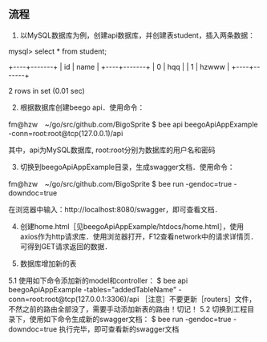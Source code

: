 ## 流程

1. 以MySQL数据库为例，创建api数据库，并创建表student，插入两条数据：

mysql> select * from student;

+----+-------+
| id | name  |
+----+-------+
|  0 | hqq   |
|  1 | hzwww |
+----+-------+

2 rows in set (0.01 sec)


2. 根据数据库创建beego api．使用命令：

fm@hzw　~/go/src/github.com/BigoSprite $ bee api beegoApiAppExample -conn=root:root@tcp\(127.0.0.1\)/api

其中，api为MySQL数据库, root:root分别为数据库的用户名和密码


3. 切换到beegoApiAppExample目录，生成swagger文档．使用命令：

fm@hzw　~/go/src/github.com/BigoSprite $ bee run -gendoc=true -downdoc=true

在浏览器中输入：http://localhost:8080/swagger，即可查看文档．

4. 创建home.html［见beegoApiAppExample/htdocs/home.html］，使用axios作为http请求库．使用浏览器打开，F12查看network中的请求详情页．可得到GET请求返回的数据．

5. 数据库增加新的表

5.1 使用如下命令添加新的model和controller：
	$ bee api beegoApiAppExample -tables="addedTableName" -conn=root:root@tcp\(127.0.0.1:3306\)/api
	［注意］不要更新［routers］文件，不然之前的路由全部没了，需要手动添加新表的路由！切记！
5.2 切换到工程目录下，使用如下命令生成新的swagger文档：
	$ bee run -gendoc=true -downdoc=true 
执行完毕，即可查看新的swagger文档
